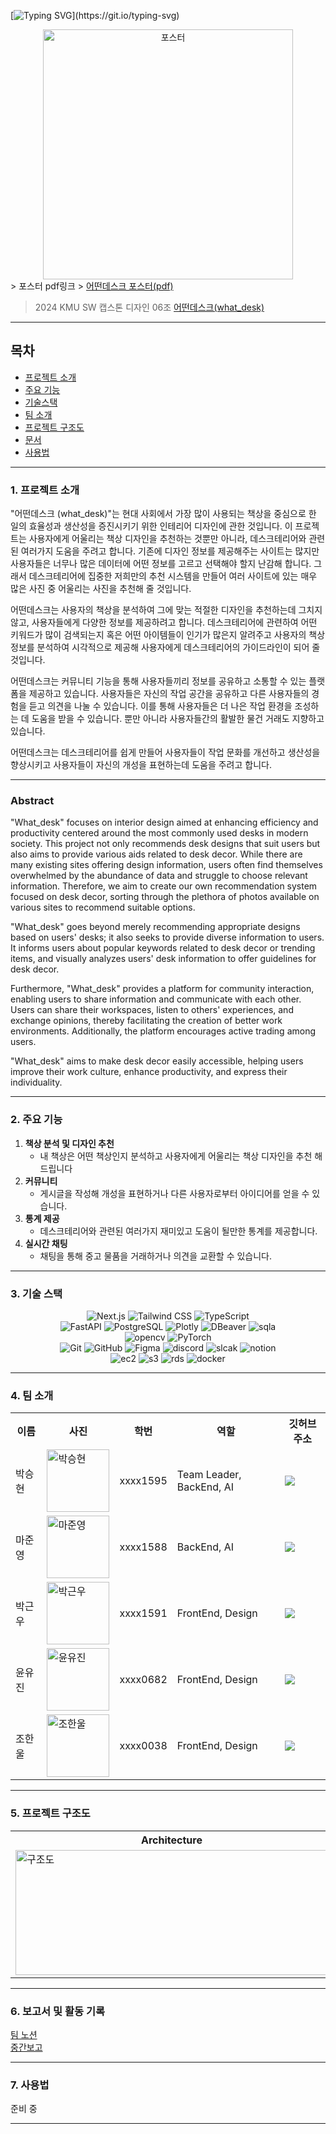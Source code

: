 [![Typing SVG](https://readme-typing-svg.demolab.com?font=Fira+Code&pause=1000&color=A16D07&random=false&width=435&lines=%EC%9D%B4+%EC%B1%85%EC%83%81+%EC%96%B4%EB%96%A4%EB%8D%B0%3F+++%EC%96%B4%EB%96%A4%EB%8D%B0%EC%8A%A4%ED%81%AC(what_desk))](https://git.io/typing-svg)

<div align="center">
  <img width="400" alt="포스터" src="https://github.com/kookmin-sw/capstone-2024-06/assets/54922799/7c46f055-7c7d-4df7-98be-8fdd98a356f2
">
</div>
> 포스터 pdf링크
> <a href="https://github.com/kookmin-sw/capstone-2024-06/files/15373556/default.pdf">어떤데스크 포스터(pdf)</a>

> 2024 KMU SW 캡스톤 디자인 06조
> <a href="https://kookmin-sw.github.io/capstone-2024-06/">어떤데스크(what_desk)</a>


---

## 목차

- [ 프로젝트 소개](#-프로젝트-소개)
- [ 주요 기능](#-주요-기능)
- [ 기술스택](#-기술-스택)
- [ 팀 소개](#-팀-소개)
- [ 프로젝트 구조도](#-프로젝트-구조도)
- [ 문서](#-문서)
- [ 사용법](#-사용법)

---


### 1. 프로젝트 소개
"어떤데스크 (what_desk)"는 현대 사회에서 가장 많이 사용되는 책상을 중심으로 한 일의 효율성과 생산성을 증진시키기 위한 인테리어 디자인에 관한 것입니다. 이 프로젝트는 사용자에게 어울리는 책상 디자인을 추천하는 것뿐만 아니라, 데스크테리어와 관련된 여러가지 도움을 주려고 합니다. 기존에 디자인 정보를 제공해주는 사이트는 많지만 사용자들은 너무나 많은 데이터에 어떤 정보를 고르고 선택해야 할지 난감해 합니다. 그래서 데스크테리어에 집중한 저희만의 추천 시스템을 만들어 여러 사이트에 있는 매우 많은 사진 중 어울리는 사진을 추천해 줄 것입니다.


어떤데스크는 사용자의 책상을 분석하여 그에 맞는 적절한 디자인을 추천하는데 그치지 않고, 사용자들에게 다양한 정보를 제공하려고 합니다. 데스크테리어에 관련하여 어떤 키워드가 많이 검색되는지 혹은 어떤 아이템들이 인기가 많은지 알려주고 사용자의 책상 정보를 분석하여 시각적으로 제공해 사용자에게 데스크테리어의 가이드라인이 되어 줄 것입니다.

어떤데스크는 커뮤니티 기능을 통해 사용자들끼리 정보를 공유하고 소통할 수 있는 플랫폼을 제공하고 있습니다. 사용자들은 자신의 작업 공간을 공유하고 다른 사용자들의 경험을 듣고 의견을 나눌 수 있습니다. 이를 통해 사용자들은 더 나은 작업 환경을 조성하는 데 도움을 받을 수 있습니다. 뿐만 아니라 사용자들간의 활발한 물건 거래도 지향하고 있습니다.
 
어떤데스크는 데스크테리어를 쉽게 만들어 사용자들이 작업 문화를 개선하고 생산성을 향상시키고 사용자들이 자신의 개성을 표현하는데 도움을 주려고 합니다.

---

### Abstract

"What_desk" focuses on interior design aimed at enhancing efficiency and productivity centered around the most commonly used desks in modern society. This project not only recommends desk designs that suit users but also aims to provide various aids related to desk decor. While there are many existing sites offering design information, users often find themselves overwhelmed by the abundance of data and struggle to choose relevant information. Therefore, we aim to create our own recommendation system focused on desk decor, sorting through the plethora of photos available on various sites to recommend suitable options.

"What_desk" goes beyond merely recommending appropriate designs based on users' desks; it also seeks to provide diverse information to users. It informs users about popular keywords related to desk decor or trending items, and visually analyzes users' desk information to offer guidelines for desk decor.

Furthermore, "What_desk" provides a platform for community interaction, enabling users to share information and communicate with each other. Users can share their workspaces, listen to others' experiences, and exchange opinions, thereby facilitating the creation of better work environments. Additionally, the platform encourages active trading among users.

"What_desk" aims to make desk decor easily accessible, helping users improve their work culture, enhance productivity, and express their individuality.

---

### 2. 주요 기능

  1. **책상 분석 및 디자인 추천**
      - 내 책상은 어떤 책상인지 분석하고 사용자에게 어울리는 책상 디자인을 추천 해드립니다
  2. **커뮤니티**
      - 게시글을 작성해 개성을 표현하거나 다른 사용자로부터 아이디어를 얻을 수 있습니다.
  3. **통계 제공**
      - 데스크테리어와 관련된 여러가지 재미있고 도움이 될만한 통계를 제공합니다.
  4. **실시간 채팅**
      - 채팅을 통해 중고 물품을 거래하거나 의견을 교환할 수 있습니다.

----

### 3. 기술 스택

<div align="center"> 
    <img src="https://img.shields.io/badge/Next.JS-000000?style=for-the-badge&logo=next.js&logoColor=white" alt="Next.js">
    <img src="https://img.shields.io/badge/Tailwindcss-06B6D4?style=for-the-badge&logo=Tailwindcss&logoColor=white" alt="Tailwind CSS">
    <img src="https://img.shields.io/badge/typescript-3178c6?style=for-the-badge&logo=TypeScript&logoColor=white" alt="TypeScript"><br>
    <img src="https://img.shields.io/badge/fastapi-009688?style=for-the-badge&logo=fastapi&logoColor=white" alt="FastAPI">
    <img src="https://img.shields.io/badge/postgresql-4169e1?style=for-the-badge&logo=postgresql&logoColor=white" alt="PostgreSQL">
    <img src="https://img.shields.io/badge/plotly-3f4f75?style=for-the-badge&logo=plotly&logoColor=white" alt="Plotly">
    <img src="https://img.shields.io/badge/dbeaver-382923?style=for-the-badge&logo=dbeaver&logoColor=white" alt="DBeaver">
    <img src="https://img.shields.io/badge/sqlalchemy-d71f00?style=for-the-badge&logo=sqlalchemy&logoColor=white" alt="sqla"><br>
    <img src="https://img.shields.io/badge/opencv-5C3EE8?style=for-the-badge&logo=opencv&logoColor=white" alt="opencv">
    <img src="https://img.shields.io/badge/pytorch-EE4C2C?style=for-the-badge&logo=pytorch&logoColor=white" alt="PyTorch"><br>
    <img src="https://img.shields.io/badge/git-F05032?style=for-the-badge&logo=git&logoColor=white" alt="Git">
    <img src="https://img.shields.io/badge/github-181717?style=for-the-badge&logo=GitHub&logoColor=white" alt="GitHub">
    <img src="https://img.shields.io/badge/Figma-f24e1e?style=for-the-badge&logo=Figma&logoColor=white" alt="Figma">
    <img src="https://img.shields.io/badge/Discord-5865f2?style=for-the-badge&logo=Discord&logoColor=white" alt="discord">
    <img src="https://img.shields.io/badge/Slack-4A154B?style=for-the-badge&logo=slack&logoColor=white" alt="slcak">
    <img src="https://img.shields.io/badge/notion-000000?style=for-the-badge&logo=Notion&logoColor=white" alt="notion"><br>
    <img src="https://img.shields.io/badge/AWS_RDS-527FFF?style=for-the-badge&logo=amazonRDS&logoColor=white" alt="ec2">
    <img src="https://img.shields.io/badge/AWS_S3-569A31?style=for-the-badge&logo=amazons3&logoColor=white" alt="s3">
    <img src="https://img.shields.io/badge/AWS_EC2-FF9900?style=for-the-badge&logo=amazonec2&logoColor=white" alt="rds">
    <img src="https://img.shields.io/badge/Docker-2496ED?style=for-the-badge&logo=Docker&logoColor=white" alt="docker">
</div>


---

### 4. 팀 소개

<table align="center">
  <tr>
    <th>이름</th>
    <th>사진</th>
    <th>학번</th>
    <th>역할</th>
    <th>깃허브 주소</th>
  </tr>
  <tr>
    <td>박승현</td>
    <td><img src="https://github.com/kookmin-sw/capstone-2024-06/assets/54922799/1eedf542-55f7-408e-9916-72a3457b0795" alt="박승현" width="100" height="100"></td>
    <td>xxxx1595</td>
    <td>Team Leader, BackEnd, AI</td>
    <td><a href="https://github.com/gustmdqkr321"><img src="https://img.shields.io/badge/github-181717?style=for-the-badge&logo=github&logoColor=white"></a></td>
  </tr>
  <tr>
    <td>마준영</td>
    <td><img src="https://github.com/kookmin-sw/capstone-2024-06/assets/54922799/0f98c7ab-bca7-4943-9ddf-661e7b2b0cf6" alt="마준영" width="100" height="100"></td>
    <td>xxxx1588</td>
    <td>BackEnd, AI</td>
    <td><a href="https://github.com/joonyoung1"><img src="https://img.shields.io/badge/github-181717?style=for-the-badge&logo=github&logoColor=white"></a></td>
  </tr>
  <tr>
    <td>박근우</td>
    <td><img src="https://github.com/kookmin-sw/capstone-2024-06/assets/54922799/3d87db83-46b0-4db3-a9f2-9687ffbee33e" alt="박근우" width="100" height="100"></td>
    <td>xxxx1591</td>
    <td>FrontEnd, Design</td>
    <td><a href="https://github.com/YouSungBlade"><img src="https://img.shields.io/badge/github-181717?style=for-the-badge&logo=github&logoColor=white"></a></td>
  </tr>
  <tr>
    <td>윤유진</td>
    <td><img src="https://github.com/kookmin-sw/capstone-2024-06/assets/54922799/75f50039-8ec4-4dd8-852c-5d28ab497e4f" alt="윤유진" width="100" height="100"></td>
    <td>xxxx0682</td>
    <td>FrontEnd, Design</td>
    <td><a href="https://github.com/yujin8731"><img src="https://img.shields.io/badge/github-181717?style=for-the-badge&logo=github&logoColor=white"></a></td>
  </tr>
  <tr>
    <td>조한울</td>
    <td><img src="https://github.com/kookmin-sw/capstone-2024-06/assets/54922799/70ef9add-f364-4f7e-9766-076bd1db979c" alt="조한울" width="100" height="100"></td>
    <td>xxxx0038</td>
    <td>FrontEnd, Design</td>
    <td><a href="https://github.com/3809271"><img src="https://img.shields.io/badge/github-181717?style=for-the-badge&logo=github&logoColor=white"></a></td>
  </tr>
</table>


---

### 5. 프로젝트 구조도

<table align="center">
    <tr>
        <th>Architecture</th>
        <th>Use Case</th>
        <th>ERD</th>
    </tr>
    <tr>
        <td><img src="https://github.com/kookmin-sw/capstone-2024-06/assets/54922799/f76c6b8a-09a3-40ae-90dc-dafba99d68d7" alt="구조도" width="500" height="200"></td>
        <td><img src="https://github.com/kookmin-sw/capstone-2024-06/assets/54922799/8fa9cce0-fea7-45b1-8583-d65f9b9b109f" alt="Use Case" width="500" height="200"></td>
        <td><img src="https://github.com/kookmin-sw/capstone-2024-06/assets/54922799/3cf9be4e-ff38-45be-b847-9ea32a2041f9" alt="ERD" width="500" height="200"></td>
    </tr>
</table>


---

### 6. 보고서 및 활동 기록

<a href="https://www.notion.so/e67d1212bdbc420fb42695f2800feaf3?pvs=4">팀 노션</a><br>
<a href="https://drive.google.com/drive/folders/1zog5XhqHQVDgI3lmMYcss9qFbO88FDZJ?usp=drive_link">중간보고</a>

---
### 7. 사용법

준비 중

---
